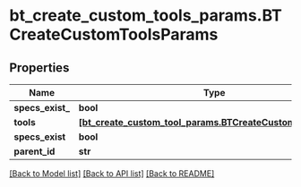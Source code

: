 # bt_create_custom_tools_params.BTCreateCustomToolsParams

## Properties
Name | Type | Description | Notes
------------ | ------------- | ------------- | -------------
**specs_exist_** | **bool** |  | [optional] 
**tools** | [**[bt_create_custom_tool_params.BTCreateCustomToolParams]**](BTCreateCustomToolParams.md) |  | [optional] 
**specs_exist** | **bool** |  | [optional] 
**parent_id** | **str** |  | [optional] 

[[Back to Model list]](../README.md#documentation-for-models) [[Back to API list]](../README.md#documentation-for-api-endpoints) [[Back to README]](../README.md)


